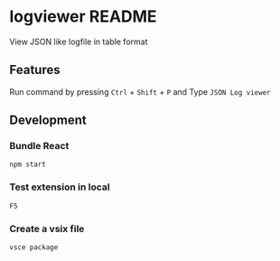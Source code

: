# logviewer README

View JSON like logfile in table format

## Features

Run command by pressing `Ctrl` + `Shift` + `P` and Type `JSON Log viewer`

## Development

### Bundle React

`npm start`

### Test extension in local

`F5`

### Create a vsix file

`vsce package`

